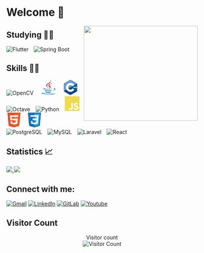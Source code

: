 # Welcome 🤖

<!-- Imagem à direita -->
<img src="https://github.com/joaovitor73/JoaoVitor73/assets/83173020/e0a67ac5-2f5b-43f8-b5b0-90d470cba1da" align="right" height="250" width="300" style="max-width:100%;">

## Studying 🧑‍💻

<!-- Ícones de Tecnologias que está Estudando -->
<p>
  <img src="https://cdn.jsdelivr.net/gh/devicons/devicon/icons/flutter/flutter-plain.svg" alt="Flutter" height="40" width="40" style="max-width:100%; margin-right: 10px;">
  <img src="https://cdn.jsdelivr.net/gh/devicons/devicon/icons/spring/spring-original-wordmark.svg" alt="Spring Boot" height="40" width="40" style="max-width:100%; margin-right: 10px;">
</p>

## Skills 🤹‍♂️

<!-- Ícones de Habilidades -->
<p>
  <img src="https://github.com/joaovitor73/JoaoVitor73/assets/83173020/6770f31f-e789-4861-a1d0-129c39e6f871" alt="OpenCV" height="40" width="40" style="max-width:100%; margin-right: 10px;">
  <img src="https://raw.githubusercontent.com/devicons/devicon/master/icons/java/java-original.svg" alt="Java" height="40" width="50" style="max-width:100%; margin-right: 10px;">
  <img src="https://raw.githubusercontent.com/devicons/devicon/master/icons/cplusplus/cplusplus-original.svg" alt="C++" height="40" width="40" style="max-width:100%; margin-right: 10px;">
  <img src="https://github.com/joaovitor73/JoaoVitor73/assets/83173020/1e075796-6e21-4cc2-9be4-c4fd8eb31675" alt="Octave" height="40" width="40" style="max-width:100%; margin-right: 10px;">
  <img src="https://cdn.jsdelivr.net/gh/devicons/devicon/icons/python/python-original.svg" alt="Python" height="40" width="40" style="max-width:100%; margin-right: 10px;">
  <img src="https://raw.githubusercontent.com/devicons/devicon/master/icons/javascript/javascript-plain.svg" alt="JavaScript" height="40" width="40" style="max-width:100%; margin-right: 10px;">
  <img src="https://raw.githubusercontent.com/devicons/devicon/master/icons/html5/html5-original.svg" alt="HTML5" height="40" width="40" style="max-width:100%; margin-right: 10px;">
  <img src="https://raw.githubusercontent.com/devicons/devicon/master/icons/css3/css3-original.svg" alt="CSS3" height="40" width="40" style="max-width:100%; margin-right: 10px;">
  <img src="https://cdn.jsdelivr.net/gh/devicons/devicon/icons/postgresql/postgresql-original.svg" alt="PostgreSQL" height="40" width="40" style="max-width:100%; margin-right: 10px;">
  <img src="https://github.com/joaovitor73/JoaoVitor73/assets/83173020/7ebd91b1-82b8-48a9-96c2-44fe2e0bbc36" alt="MySQL" height="40" width="40" style="max-width:100%; margin-right: 10px;">
  <img src="https://github.com/joaovitor73/JoaoVitor73/assets/83173020/704b6a8d-4069-49b1-bc30-81294d6158d2" alt="Laravel" height="40" width="40" style="max-width:100%; margin-right: 10px;">
  <img src="https://github.com/joaovitor73/JoaoVitor73/assets/83173020/37cb2647-61f4-4b66-ad96-328c43a52307" alt="React" height="35" width="40" style="max-width:100%;">
</p>

## Statistics 📈

<div>
  <a href="https://github.com/JoaoVitor73">
    <img height="170em" src="https://github-readme-stats.vercel.app/api?username=JoaoVitor73&show_icons=true&theme=tokyonight&include_all_commits=true&count_private=true" />
    <img height="170em" src="https://github-readme-stats.vercel.app/api/top-langs/?username=JoaoVitor73&layout=compact&langs_count=16&theme=tokyonight" />
  </a>
</div>

## Connect with me:
<p align="left">
  <a href="mailto:joaovictor73307@gmail.com" title="Gmail">
  <img src="https://img.shields.io/badge/-Gmail-FF0000?style=flat-square&labelColor=FF0000&logo=gmail&logoColor=white" alt="Gmail"/></a>
  <a href="https://www.linkedin.com/in/joaovitor73/" title="LinkedIn">
  <img src="https://img.shields.io/badge/-Linkedin-0e76a8?style=flat-square&logo=Linkedin&logoColor=white&link=https://www.linkedin.com/in/joaovitor73/" alt="LinkedIn"/></a>
  <a href="#" title="GitLab">
  <img src="https://img.shields.io/badge/GitLab-330F63?style=flat-square&logo=gitlab&logoColor=white" alt="GitLab"/></a>
  <a href="https://www.youtube.com/@_joaovitor73" title="YouTube">
  <img src="https://img.shields.io/badge/YouTube-FF0000?style=flat-square&logo=youtube&logoColor=white" alt="Youtube"/></a>
</p>

## Visitor Count

<p align="center">
  Visitor count<br>
  <img src="https://profile-counter.glitch.me/JoaoVitor733/count.svg" alt="Visitor Count">
</p>
